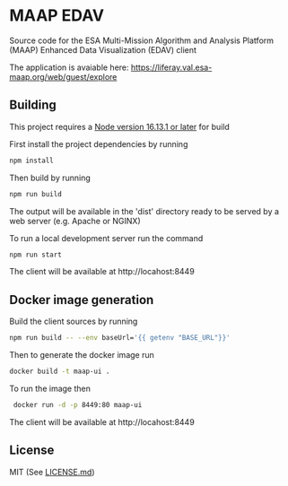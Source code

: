 # MAAP EDAV

Source code for the ESA Multi-Mission Algorithm and Analysis Platform (MAAP) Enhanced Data Visualization (EDAV) client

The application is avaiable here: https://liferay.val.esa-maap.org/web/guest/explore

## Building

This project requires a [Node version 16.13.1 or later](https://nodejs.org/en/download/) for build

First install the project dependencies by running

```bash
npm install
```

Then build by running

```bash
npm run build
```

The output will be available in the 'dist' directory ready to be served by a web server (e.g. Apache or NGINX)

To run a local development server run the command

```bash
npm run start
```

The client will be available at http://locahost:8449

## Docker image generation

Build the client sources by running

```bash
npm run build -- --env baseUrl='{{ getenv "BASE_URL"}}'
```

Then to generate the docker image run

```bash
docker build -t maap-ui .
```

To run the image then

```bash
 docker run -d -p 8449:80 maap-ui
```

The client will be available at http://locahost:8449

## License

MIT (See [LICENSE.md](LICENSE.md))
